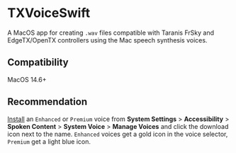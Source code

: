# TXVoiceSwift
A MacOS app for creating `.wav` files compatible with Taranis FrSky and EdgeTX/OpenTX controllers using the Mac speech synthesis voices.

## Compatibility
MacOS 14.6+

## Recommendation
[Install](https://support.apple.com/en-gb/guide/mac-help/mchlp2290/) an `Enhanced` or `Premium` voice from **System Settings** > **Accessibility** > **Spoken Content** > **System Voice** > **Manage Voices** and click the download icon next to the name. `Enhanced` voices get a gold icon in the voice selector, `Premium` get a light blue icon.
